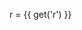 <f-slider set="r" />

r = {{ get('r') }}

<f-scene grid>
  <f-line
    :rotation="get('r', 0)"
    points="
      -1 -1, 1 -1, -1 1, 1 1
    "
    closed
    curved
  />
</f-scene>

